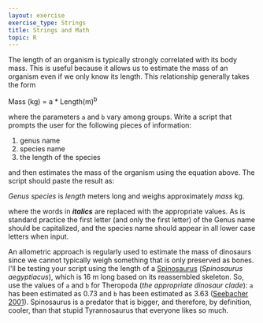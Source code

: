 ```yaml
---
layout: exercise
exercise_type: Strings
title: Strings and Math
topic: R
---
```


The length of an organism is typically strongly correlated with its body
mass. This is useful because it allows us to estimate the mass of an
organism even if we only know its length. This relationship generally
takes the form
 
Mass (kg) = a * Length(m)<sup>b</sup>
 
where the parameters `a` and `b` vary among groups. Write a script
that prompts the user for the following pieces of information:

1. genus name
2. species name
3. the length of the species

and then estimates the mass of the organism using the equation above.
The script should paste the result as:

*Genus* *species* is *length* meters long and weighs approximately *mass* kg.

where the words in ***italics*** are replaced with the appropriate
values. As is standard practice the first letter (and only the first
letter) of the Genus name should be capitalized, and the species name
should appear in all lower case letters when input.

An allometric approach is regularly used to estimate the mass of
dinosaurs since we cannot typically weigh something that is only
preserved as bones. I'll be testing your script using the length of a
[Spinosaurus](http://en.wikipedia.org/wiki/Spinosaurus) (*Spinosaurus
aegyptiacus*), which is 16 m long based on its reassembled skeleton.
So, use the values of `a` and `b` for Theropoda (*the appropriate dinosaur
clade*): `a` has been estimated as 0.73 and `b` has been estimated as 3.63
([Seebacher 2001](http://www.jstor.org/stable/4524171)). Spinosaurus is
a predator that is bigger, and therefore, by definition, cooler, than
that stupid Tyrannosaurus that everyone likes so much.
